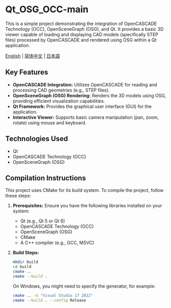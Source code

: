 # Qt_OSG_OCC-main

This is a simple project demonstrating the integration of OpenCASCADE Technology (OCC), OpenSceneGraph (OSG), and Qt. It provides a basic 3D viewer capable of loading and displaying CAD models (specifically STEP files) processed by OpenCASCADE and rendered using OSG within a Qt application.

[English](./README.md) | [简体中文](./README.zh_CN.md) | [日本語](./README.ja_JP.md)

## Key Features

*   **OpenCASCADE Integration:** Utilizes OpenCASCADE for reading and processing CAD geometries (e.g., STEP files).
*   **OpenSceneGraph (OSG) Rendering:** Renders the 3D models using OSG, providing efficient visualization capabilities.
*   **Qt Framework:** Provides the graphical user interface (GUI) for the application.
*   **Interactive Viewer:** Supports basic camera manipulation (pan, zoom, rotate) using mouse and keyboard.

## Technologies Used

*   Qt
*   OpenCASCADE Technology (OCC)
*   OpenSceneGraph (OSG)

## Compilation Instructions

This project uses CMake for its build system. To compile the project, follow these steps:

1.  **Prerequisites:** Ensure you have the following libraries installed on your system:
    *   Qt (e.g., Qt 5 or Qt 6)
    *   OpenCASCADE Technology (OCC)
    *   OpenSceneGraph (OSG)
    *   CMake
    *   A C++ compiler (e.g., GCC, MSVC)

2.  **Build Steps:**
    ```bash
    mkdir build
    cd build
    cmake ..
    cmake --build .
    ```
    On Windows, you might need to specify the generator, for example:
    ```bash
    cmake .. -G "Visual Studio 17 2022"
    cmake --build . --config Release

